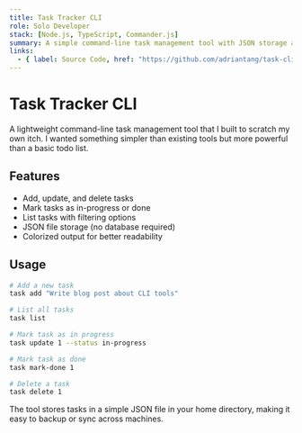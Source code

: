 ```yaml
---
title: Task Tracker CLI
role: Solo Developer
stack: [Node.js, TypeScript, Commander.js]
summary: A simple command-line task management tool with JSON storage and intuitive commands.
links:
  - { label: Source Code, href: "https://github.com/adriantang/task-cli" }
---
```


# Task Tracker CLI

A lightweight command-line task management tool that I built to scratch my own itch. I wanted something simpler than existing tools but more powerful than a basic todo list.

## Features

- Add, update, and delete tasks
- Mark tasks as in-progress or done
- List tasks with filtering options
- JSON file storage (no database required)
- Colorized output for better readability

## Usage

```bash
# Add a new task
task add "Write blog post about CLI tools"

# List all tasks
task list

# Mark task as in progress
task update 1 --status in-progress

# Mark task as done
task mark-done 1

# Delete a task
task delete 1
```

The tool stores tasks in a simple JSON file in your home directory, making it easy to backup or sync across machines.

